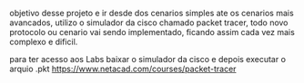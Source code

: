 objetivo desse projeto e ir desde dos cenarios simples ate os cenarios mais avancados, utilizo o simulador da cisco chamado packet tracer, todo novo protocolo ou cenario vai sendo implementado, ficando assim cada vez mais complexo e dificil. 

para ter acesso aos Labs baixar o simulador da cisco e depois executar o arquio .pkt
https://www.netacad.com/courses/packet-tracer

